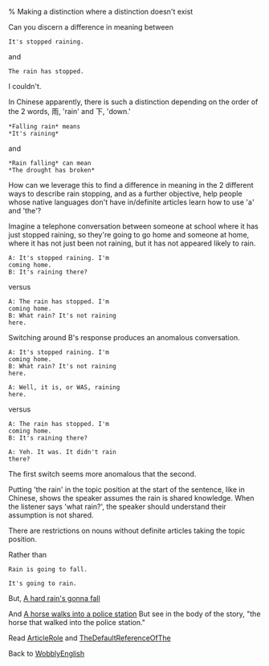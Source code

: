 % Making a distinction where a distinction doesn't exist

Can you discern a difference in meaning between

	It's stopped raining.

and

	The rain has stopped.

I couldn't.

In Chinese apparently, there is such a 
distinction depending on the order of 
the 2 words, 雨, 'rain' and 下, 'down.'

	*Falling rain* means
	*It's raining*

and 

	*Rain falling* can mean
	*The drought has broken*

How can we leverage this to find a 
difference in meaning in the 2 different 
ways to describe rain stopping, and as a 
further objective, help people 
whose native languages don't have 
in/definite articles learn how to use 
'a' and 'the'?

Imagine a telephone conversation between 
someone at school where it has just 
stopped raining, so they're going to go 
home and someone at home, where it has 
not just been not raining, but it has 
not appeared likely to rain.

	A: It's stopped raining. I'm 
	coming home.
	B: It's raining there?

versus

	A: The rain has stopped. I'm 
	coming home.
	B: What rain? It's not raining 
	here.

Switching around B's response produces 
an anomalous conversation.

	A: It's stopped raining. I'm 
	coming home.
	B: What rain? It's not raining 
	here.

	A: Well, it is, or WAS, raining
	here.

versus

	A: The rain has stopped. I'm 
	coming home.
	B: It's raining there?

	A: Yeh. It was. It didn't rain
	there?

The first switch seems more anomalous 
that the second.

Putting 'the rain' in the topic position 
at the start of the sentence, like in 
Chinese, shows the speaker assumes the 
rain is shared knowledge. When the 
listener says 'what rain?', the speaker 
should understand their assumption is 
not shared.

There are restrictions on nouns without 
definite articles taking the topic 
position.

Rather than

	Rain is going to fall.

	It's going to rain.

But, 
[A hard rain's gonna fall](https://en.wikipedia.org/wiki/A_Hard_Rain%27s_a-Gonna_Fall)

And
[A horse walks into a police station](https://www.bbc.co.uk/newsround/29553477)
But see in the body of the story, "the 
horse that walked into the police 
station."

Read [ArticleRole](ArticleRole.html)
and [TheDefaultReferenceOfThe](TheDefaultReferenceOfThe.html)

Back to [WobblyEnglish](WobblyEnglish.html)
